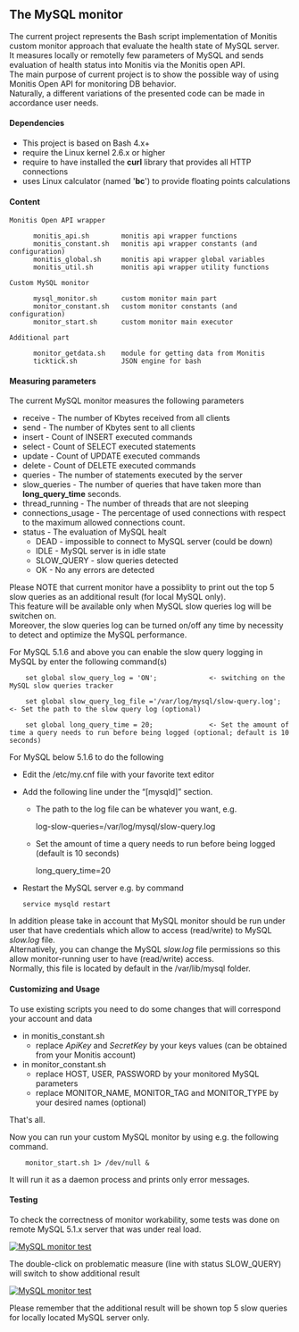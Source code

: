## The MySQL monitor ##

The current project represents the Bash script implementation of Monitis custom monitor approach that evaluate the health state of MySQL server.  
It measures locally or remotelly few parameters of MySQL and sends evaluation of health status into Monitis via the Monitis open API.  
The main purpose of current project is to show the possible way of using Monitis Open API for monitoring DB behavior.  
Naturally, a different variations of the presented code can be made in accordance user needs.  

#### Dependencies

  - This project is based on Bash 4.x+  
  - require the Linux kernel 2.6.x or higher  
  - require to have installed the __curl__ library that provides all HTTP connections  
  - uses Linux calculator (named '__bc__') to provide floating points calculations  

#### Content  

    Monitis Open API wrapper

          monitis_api.sh        monitis api wrapper functions  
          monitis_constant.sh   monitis api wrapper constants (and configuration)  
          monitis_global.sh     monitis api wrapper global variables  
          monitis_util.sh       monitis api wrapper utility functions  

    Custom MySQL monitor  

          mysql_monitor.sh      custom monitor main part  
          monitor_constant.sh   custom monitor constants (and configuration)  
          monitor_start.sh      custom monitor main executor 
 
    Additional part  

          monitor_getdata.sh    module for getting data from Monitis
          ticktick.sh           JSON engine for bash

#### Measuring parameters

The current MySQL monitor measures the following parameters  

   - receive - The number of Kbytes received from all clients
   - send - The number of Kbytes sent to all clients
   - insert - Count of INSERT executed commands
   - select - Count of SELECT executed statements 
   - update - Count of UPDATE executed commands
   - delete - Count of DELETE executed commands
   - queries - The number of statements executed by the server
   - slow_queries - The number of queries that have taken more than __long_query_time__ seconds.
   - thread_running - The number of threads that are not sleeping
   - connections_usage - The percentage of used connections with respect to the maximum allowed connections count.
   - status - The evaluation of MySQL healt
      - DEAD - impossible to connect to MySQL server (could be down)
      - IDLE - MySQL server is in idle state
      - SLOW_QUERY - slow queries detected
      - OK - No any errors are detected
 
Please NOTE that current monitor have a possiblity to print out the top 5 slow queries as an additional result (for local MySQL only).  
This feature will be available only when MySQL slow queries log will be switchen on.  
Moreover, the slow queries log can be turned on/off any time by necessity to detect and optimize the MySQL performance.

  For MySQL 5.1.6 and above you can enable the slow query logging in MySQL by enter the following command(s)

        set global slow_query_log = 'ON';             <- switching on the MySQL slow queries tracker
        
        set global slow_query_log_file ='/var/log/mysql/slow-query.log';  <- Set the path to the slow query log (optional)

        set global long_query_time = 20;              <- Set the amount of time a query needs to run before being logged (optional; default is 10 seconds)
     
  For MySQL below 5.1.6 to do the following

  - Edit the /etc/my.cnf file with your favorite text editor
  - Add the following line under the “[mysqld]” section. 
     - The path to the log file can be whatever you want, e.g.  
        
        log-slow-queries=/var/log/mysql/slow-query.log

     - Set the amount of time a query needs to run before being logged (default is 10 seconds)  

        long_query_time=20     

  - Restart the MySQL server e.g. by command  

        service mysqld restart

In addition please take in account that MySQL monitor should be run under user that have credentials which allow to access (read/write) to MySQL _slow.log_ file.  
Alternatively, you can change the MySQL _slow.log_ file permissions so this allow monitor-running user to have (read/write) access.  
Normally, this file is located by default in the /var/lib/mysql folder.  

#### Customizing and Usage 

To use existing scripts you need to do some changes that will correspond your account and data  

  - in monitis_constant.sh  
     - replace _ApiKey_ and _SecretKey_ by your keys values (can be obtained from your Monitis account)
  - in monitor_constant.sh   
     - replace HOST, USER, PASSWORD by your monitored MySQL parameters  
     - replace MONITOR_NAME, MONITOR_TAG and MONITOR_TYPE by your desired names (optional)  

That's all.  

Now you can run your custom MySQL monitor by using e.g. the following command.  

        monitor_start.sh 1> /dev/null &

It will run it as a daemon process and prints only error messages.

#### Testing 

To check the correctness of monitor workability, some tests was done on remote MySQL 5.1.x server that was under real load.

<a href="http://i.imgur.com/ZigHJ"><img src="http://i.imgur.com/ZigHJ.png" title="MySQL monitor test" /></a>

The double-click on problematic measure (line with status SLOW_QUERY) will switch to show additional result

<a href="http://i.imgur.com/wRoeR"><img src="http://i.imgur.com/wRoeR.png" title="MySQL monitor test" /></a>

Please remember that the additional result will be shown top 5 slow queries for locally located MySQL server only.

